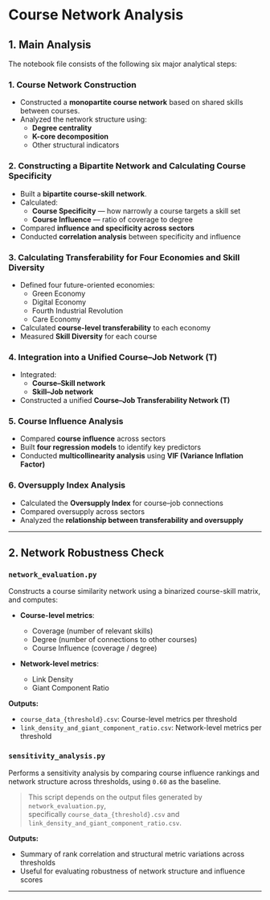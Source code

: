 # Course Network Analysis

## 1. Main Analysis

The notebook file consists of the following six major analytical steps:

### 1. Course Network Construction
- Constructed a **monopartite course network** based on shared skills between courses.
- Analyzed the network structure using:
  - **Degree centrality**
  - **K-core decomposition**
  - Other structural indicators

### 2. Constructing a Bipartite Network and Calculating Course Specificity
- Built a **bipartite course-skill network**.
- Calculated:
  - **Course Specificity** — how narrowly a course targets a skill set
  - **Course Influence** — ratio of coverage to degree
- Compared **influence and specificity across sectors**
- Conducted **correlation analysis** between specificity and influence

### 3. Calculating Transferability for Four Economies and Skill Diversity
- Defined four future-oriented economies:
  - Green Economy
  - Digital Economy
  - Fourth Industrial Revolution
  - Care Economy
- Calculated **course-level transferability** to each economy
- Measured **Skill Diversity** for each course

### 4. Integration into a Unified Course–Job Network (T)
- Integrated:
  - **Course–Skill network**
  - **Skill–Job network**
- Constructed a unified **Course–Job Transferability Network (T)**

### 5. Course Influence Analysis
- Compared **course influence** across sectors
- Built **four regression models** to identify key predictors
- Conducted **multicollinearity analysis** using **VIF (Variance Inflation Factor)**

### 6. Oversupply Index Analysis
- Calculated the **Oversupply Index** for course–job connections
- Compared oversupply across sectors
- Analyzed the **relationship between transferability and oversupply**

---

## 2. Network Robustness Check

### `network_evaluation.py`
Constructs a course similarity network using a binarized course-skill matrix, and computes:

- **Course-level metrics**:
  - Coverage (number of relevant skills)
  - Degree (number of connections to other courses)
  - Course Influence (coverage / degree)

- **Network-level metrics**:
  - Link Density
  - Giant Component Ratio

**Outputs:**
- `course_data_{threshold}.csv`: Course-level metrics per threshold  
- `link_density_and_giant_component_ratio.csv`: Network-level metrics per threshold

### `sensitivity_analysis.py`
Performs a sensitivity analysis by comparing course influence rankings and network structure across thresholds, using `0.60` as the baseline.

> This script depends on the output files generated by `network_evaluation.py`,  
specifically `course_data_{threshold}.csv` and `link_density_and_giant_component_ratio.csv`.

**Outputs:**
- Summary of rank correlation and structural metric variations across thresholds  
- Useful for evaluating robustness of network structure and influence scores

---





